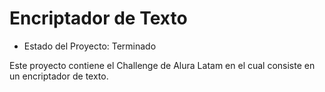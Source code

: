 <h1>Encriptador de Texto</h1>

- Estado del Proyecto: Terminado

Este proyecto contiene el Challenge de Alura Latam en el cual consiste en un encriptador de texto.
